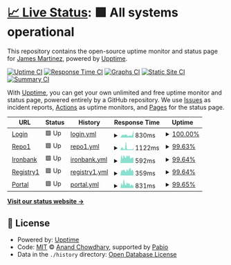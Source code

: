 # [📈 Live Status](https://james-martinez.github.io/dso-mil): <!--live status--> **🟩 All systems operational**

This repository contains the open-source uptime monitor and status page for [James Martinez](https://james-martinez.github.io/dso-mil), powered by [Upptime](https://github.com/upptime/upptime).

[![Uptime CI](https://github.com/james-martinez/dso-mil/workflows/Uptime%20CI/badge.svg)](https://github.com/james-martinez/dso-mil/actions?query=workflow%3A%22Uptime+CI%22)
[![Response Time CI](https://github.com/james-martinez/dso-mil/workflows/Response%20Time%20CI/badge.svg)](https://github.com/james-martinez/dso-mil/actions?query=workflow%3A%22Response+Time+CI%22)
[![Graphs CI](https://github.com/james-martinez/dso-mil/workflows/Graphs%20CI/badge.svg)](https://github.com/james-martinez/dso-mil/actions?query=workflow%3A%22Graphs+CI%22)
[![Static Site CI](https://github.com/james-martinez/dso-mil/workflows/Static%20Site%20CI/badge.svg)](https://github.com/james-martinez/dso-mil/actions?query=workflow%3A%22Static+Site+CI%22)
[![Summary CI](https://github.com/james-martinez/dso-mil/workflows/Summary%20CI/badge.svg)](https://github.com/james-martinez/dso-mil/actions?query=workflow%3A%22Summary+CI%22)

With [Upptime](https://upptime.js.org), you can get your own unlimited and free uptime monitor and status page, powered entirely by a GitHub repository. We use [Issues](https://github.com/james-martinez/dso-mil/issues) as incident reports, [Actions](https://github.com/james-martinez/dso-mil/actions) as uptime monitors, and [Pages](https://james-martinez.github.io/dso-mil) for the status page.

<!--start: status pages-->
<!-- This summary is generated by Upptime (https://github.com/upptime/upptime) -->
<!-- Do not edit this manually, your changes will be overwritten -->
<!-- prettier-ignore -->
| URL | Status | History | Response Time | Uptime |
| --- | ------ | ------- | ------------- | ------ |
| <img alt="" src="https://icons.duckduckgo.com/ip3/login.dso.mil.ico" height="13"> [Login](https://login.dso.mil) | 🟩 Up | [login.yml](https://github.com/james-martinez/dso/commits/HEAD/history/login.yml) | <details><summary><img alt="Response time graph" src="./graphs/login/response-time-week.png" height="20"> 830ms</summary><br><a href="https://james-martinez.github.io/dso-mil/history/login"><img alt="Response time 741" src="https://img.shields.io/endpoint?url=https%3A%2F%2Fraw.githubusercontent.com%2Fjames-martinez%2Fdso%2FHEAD%2Fapi%2Flogin%2Fresponse-time.json"></a><br><a href="https://james-martinez.github.io/dso-mil/history/login"><img alt="24-hour response time 2006" src="https://img.shields.io/endpoint?url=https%3A%2F%2Fraw.githubusercontent.com%2Fjames-martinez%2Fdso%2FHEAD%2Fapi%2Flogin%2Fresponse-time-day.json"></a><br><a href="https://james-martinez.github.io/dso-mil/history/login"><img alt="7-day response time 830" src="https://img.shields.io/endpoint?url=https%3A%2F%2Fraw.githubusercontent.com%2Fjames-martinez%2Fdso%2FHEAD%2Fapi%2Flogin%2Fresponse-time-week.json"></a><br><a href="https://james-martinez.github.io/dso-mil/history/login"><img alt="30-day response time 849" src="https://img.shields.io/endpoint?url=https%3A%2F%2Fraw.githubusercontent.com%2Fjames-martinez%2Fdso%2FHEAD%2Fapi%2Flogin%2Fresponse-time-month.json"></a><br><a href="https://james-martinez.github.io/dso-mil/history/login"><img alt="1-year response time 756" src="https://img.shields.io/endpoint?url=https%3A%2F%2Fraw.githubusercontent.com%2Fjames-martinez%2Fdso%2FHEAD%2Fapi%2Flogin%2Fresponse-time-year.json"></a></details> | <details><summary><a href="https://james-martinez.github.io/dso-mil/history/login">100.00%</a></summary><a href="https://james-martinez.github.io/dso-mil/history/login"><img alt="All-time uptime 99.58%" src="https://img.shields.io/endpoint?url=https%3A%2F%2Fraw.githubusercontent.com%2Fjames-martinez%2Fdso%2FHEAD%2Fapi%2Flogin%2Fuptime.json"></a><br><a href="https://james-martinez.github.io/dso-mil/history/login"><img alt="24-hour uptime 100.00%" src="https://img.shields.io/endpoint?url=https%3A%2F%2Fraw.githubusercontent.com%2Fjames-martinez%2Fdso%2FHEAD%2Fapi%2Flogin%2Fuptime-day.json"></a><br><a href="https://james-martinez.github.io/dso-mil/history/login"><img alt="7-day uptime 100.00%" src="https://img.shields.io/endpoint?url=https%3A%2F%2Fraw.githubusercontent.com%2Fjames-martinez%2Fdso%2FHEAD%2Fapi%2Flogin%2Fuptime-week.json"></a><br><a href="https://james-martinez.github.io/dso-mil/history/login"><img alt="30-day uptime 100.00%" src="https://img.shields.io/endpoint?url=https%3A%2F%2Fraw.githubusercontent.com%2Fjames-martinez%2Fdso%2FHEAD%2Fapi%2Flogin%2Fuptime-month.json"></a><br><a href="https://james-martinez.github.io/dso-mil/history/login"><img alt="1-year uptime 99.97%" src="https://img.shields.io/endpoint?url=https%3A%2F%2Fraw.githubusercontent.com%2Fjames-martinez%2Fdso%2FHEAD%2Fapi%2Flogin%2Fuptime-year.json"></a></details>
| <img alt="" src="https://icons.duckduckgo.com/ip3/repo1.dso.mil.ico" height="13"> [Repo1](https://repo1.dso.mil) | 🟩 Up | [repo1.yml](https://github.com/james-martinez/dso/commits/HEAD/history/repo1.yml) | <details><summary><img alt="Response time graph" src="./graphs/repo1/response-time-week.png" height="20"> 1122ms</summary><br><a href="https://james-martinez.github.io/dso-mil/history/repo1"><img alt="Response time 586" src="https://img.shields.io/endpoint?url=https%3A%2F%2Fraw.githubusercontent.com%2Fjames-martinez%2Fdso%2FHEAD%2Fapi%2Frepo1%2Fresponse-time.json"></a><br><a href="https://james-martinez.github.io/dso-mil/history/repo1"><img alt="24-hour response time 1161" src="https://img.shields.io/endpoint?url=https%3A%2F%2Fraw.githubusercontent.com%2Fjames-martinez%2Fdso%2FHEAD%2Fapi%2Frepo1%2Fresponse-time-day.json"></a><br><a href="https://james-martinez.github.io/dso-mil/history/repo1"><img alt="7-day response time 1122" src="https://img.shields.io/endpoint?url=https%3A%2F%2Fraw.githubusercontent.com%2Fjames-martinez%2Fdso%2FHEAD%2Fapi%2Frepo1%2Fresponse-time-week.json"></a><br><a href="https://james-martinez.github.io/dso-mil/history/repo1"><img alt="30-day response time 737" src="https://img.shields.io/endpoint?url=https%3A%2F%2Fraw.githubusercontent.com%2Fjames-martinez%2Fdso%2FHEAD%2Fapi%2Frepo1%2Fresponse-time-month.json"></a><br><a href="https://james-martinez.github.io/dso-mil/history/repo1"><img alt="1-year response time 589" src="https://img.shields.io/endpoint?url=https%3A%2F%2Fraw.githubusercontent.com%2Fjames-martinez%2Fdso%2FHEAD%2Fapi%2Frepo1%2Fresponse-time-year.json"></a></details> | <details><summary><a href="https://james-martinez.github.io/dso-mil/history/repo1">99.63%</a></summary><a href="https://james-martinez.github.io/dso-mil/history/repo1"><img alt="All-time uptime 99.19%" src="https://img.shields.io/endpoint?url=https%3A%2F%2Fraw.githubusercontent.com%2Fjames-martinez%2Fdso%2FHEAD%2Fapi%2Frepo1%2Fuptime.json"></a><br><a href="https://james-martinez.github.io/dso-mil/history/repo1"><img alt="24-hour uptime 98.85%" src="https://img.shields.io/endpoint?url=https%3A%2F%2Fraw.githubusercontent.com%2Fjames-martinez%2Fdso%2FHEAD%2Fapi%2Frepo1%2Fuptime-day.json"></a><br><a href="https://james-martinez.github.io/dso-mil/history/repo1"><img alt="7-day uptime 99.63%" src="https://img.shields.io/endpoint?url=https%3A%2F%2Fraw.githubusercontent.com%2Fjames-martinez%2Fdso%2FHEAD%2Fapi%2Frepo1%2Fuptime-week.json"></a><br><a href="https://james-martinez.github.io/dso-mil/history/repo1"><img alt="30-day uptime 99.14%" src="https://img.shields.io/endpoint?url=https%3A%2F%2Fraw.githubusercontent.com%2Fjames-martinez%2Fdso%2FHEAD%2Fapi%2Frepo1%2Fuptime-month.json"></a><br><a href="https://james-martinez.github.io/dso-mil/history/repo1"><img alt="1-year uptime 99.53%" src="https://img.shields.io/endpoint?url=https%3A%2F%2Fraw.githubusercontent.com%2Fjames-martinez%2Fdso%2FHEAD%2Fapi%2Frepo1%2Fuptime-year.json"></a></details>
| <img alt="" src="https://icons.duckduckgo.com/ip3/ironbank.dso.mil.ico" height="13"> [Ironbank](https://ironbank.dso.mil) | 🟩 Up | [ironbank.yml](https://github.com/james-martinez/dso/commits/HEAD/history/ironbank.yml) | <details><summary><img alt="Response time graph" src="./graphs/ironbank/response-time-week.png" height="20"> 592ms</summary><br><a href="https://james-martinez.github.io/dso-mil/history/ironbank"><img alt="Response time 509" src="https://img.shields.io/endpoint?url=https%3A%2F%2Fraw.githubusercontent.com%2Fjames-martinez%2Fdso%2FHEAD%2Fapi%2Fironbank%2Fresponse-time.json"></a><br><a href="https://james-martinez.github.io/dso-mil/history/ironbank"><img alt="24-hour response time 1225" src="https://img.shields.io/endpoint?url=https%3A%2F%2Fraw.githubusercontent.com%2Fjames-martinez%2Fdso%2FHEAD%2Fapi%2Fironbank%2Fresponse-time-day.json"></a><br><a href="https://james-martinez.github.io/dso-mil/history/ironbank"><img alt="7-day response time 592" src="https://img.shields.io/endpoint?url=https%3A%2F%2Fraw.githubusercontent.com%2Fjames-martinez%2Fdso%2FHEAD%2Fapi%2Fironbank%2Fresponse-time-week.json"></a><br><a href="https://james-martinez.github.io/dso-mil/history/ironbank"><img alt="30-day response time 607" src="https://img.shields.io/endpoint?url=https%3A%2F%2Fraw.githubusercontent.com%2Fjames-martinez%2Fdso%2FHEAD%2Fapi%2Fironbank%2Fresponse-time-month.json"></a><br><a href="https://james-martinez.github.io/dso-mil/history/ironbank"><img alt="1-year response time 510" src="https://img.shields.io/endpoint?url=https%3A%2F%2Fraw.githubusercontent.com%2Fjames-martinez%2Fdso%2FHEAD%2Fapi%2Fironbank%2Fresponse-time-year.json"></a></details> | <details><summary><a href="https://james-martinez.github.io/dso-mil/history/ironbank">99.64%</a></summary><a href="https://james-martinez.github.io/dso-mil/history/ironbank"><img alt="All-time uptime 99.16%" src="https://img.shields.io/endpoint?url=https%3A%2F%2Fraw.githubusercontent.com%2Fjames-martinez%2Fdso%2FHEAD%2Fapi%2Fironbank%2Fuptime.json"></a><br><a href="https://james-martinez.github.io/dso-mil/history/ironbank"><img alt="24-hour uptime 98.89%" src="https://img.shields.io/endpoint?url=https%3A%2F%2Fraw.githubusercontent.com%2Fjames-martinez%2Fdso%2FHEAD%2Fapi%2Fironbank%2Fuptime-day.json"></a><br><a href="https://james-martinez.github.io/dso-mil/history/ironbank"><img alt="7-day uptime 99.64%" src="https://img.shields.io/endpoint?url=https%3A%2F%2Fraw.githubusercontent.com%2Fjames-martinez%2Fdso%2FHEAD%2Fapi%2Fironbank%2Fuptime-week.json"></a><br><a href="https://james-martinez.github.io/dso-mil/history/ironbank"><img alt="30-day uptime 99.21%" src="https://img.shields.io/endpoint?url=https%3A%2F%2Fraw.githubusercontent.com%2Fjames-martinez%2Fdso%2FHEAD%2Fapi%2Fironbank%2Fuptime-month.json"></a><br><a href="https://james-martinez.github.io/dso-mil/history/ironbank"><img alt="1-year uptime 99.51%" src="https://img.shields.io/endpoint?url=https%3A%2F%2Fraw.githubusercontent.com%2Fjames-martinez%2Fdso%2FHEAD%2Fapi%2Fironbank%2Fuptime-year.json"></a></details>
| <img alt="" src="https://icons.duckduckgo.com/ip3/registry1.dso.mil.ico" height="13"> [Registry1](https://registry1.dso.mil) | 🟩 Up | [registry1.yml](https://github.com/james-martinez/dso/commits/HEAD/history/registry1.yml) | <details><summary><img alt="Response time graph" src="./graphs/registry1/response-time-week.png" height="20"> 359ms</summary><br><a href="https://james-martinez.github.io/dso-mil/history/registry1"><img alt="Response time 398" src="https://img.shields.io/endpoint?url=https%3A%2F%2Fraw.githubusercontent.com%2Fjames-martinez%2Fdso%2FHEAD%2Fapi%2Fregistry1%2Fresponse-time.json"></a><br><a href="https://james-martinez.github.io/dso-mil/history/registry1"><img alt="24-hour response time 335" src="https://img.shields.io/endpoint?url=https%3A%2F%2Fraw.githubusercontent.com%2Fjames-martinez%2Fdso%2FHEAD%2Fapi%2Fregistry1%2Fresponse-time-day.json"></a><br><a href="https://james-martinez.github.io/dso-mil/history/registry1"><img alt="7-day response time 359" src="https://img.shields.io/endpoint?url=https%3A%2F%2Fraw.githubusercontent.com%2Fjames-martinez%2Fdso%2FHEAD%2Fapi%2Fregistry1%2Fresponse-time-week.json"></a><br><a href="https://james-martinez.github.io/dso-mil/history/registry1"><img alt="30-day response time 445" src="https://img.shields.io/endpoint?url=https%3A%2F%2Fraw.githubusercontent.com%2Fjames-martinez%2Fdso%2FHEAD%2Fapi%2Fregistry1%2Fresponse-time-month.json"></a><br><a href="https://james-martinez.github.io/dso-mil/history/registry1"><img alt="1-year response time 403" src="https://img.shields.io/endpoint?url=https%3A%2F%2Fraw.githubusercontent.com%2Fjames-martinez%2Fdso%2FHEAD%2Fapi%2Fregistry1%2Fresponse-time-year.json"></a></details> | <details><summary><a href="https://james-martinez.github.io/dso-mil/history/registry1">99.64%</a></summary><a href="https://james-martinez.github.io/dso-mil/history/registry1"><img alt="All-time uptime 99.35%" src="https://img.shields.io/endpoint?url=https%3A%2F%2Fraw.githubusercontent.com%2Fjames-martinez%2Fdso%2FHEAD%2Fapi%2Fregistry1%2Fuptime.json"></a><br><a href="https://james-martinez.github.io/dso-mil/history/registry1"><img alt="24-hour uptime 98.92%" src="https://img.shields.io/endpoint?url=https%3A%2F%2Fraw.githubusercontent.com%2Fjames-martinez%2Fdso%2FHEAD%2Fapi%2Fregistry1%2Fuptime-day.json"></a><br><a href="https://james-martinez.github.io/dso-mil/history/registry1"><img alt="7-day uptime 99.64%" src="https://img.shields.io/endpoint?url=https%3A%2F%2Fraw.githubusercontent.com%2Fjames-martinez%2Fdso%2FHEAD%2Fapi%2Fregistry1%2Fuptime-week.json"></a><br><a href="https://james-martinez.github.io/dso-mil/history/registry1"><img alt="30-day uptime 99.22%" src="https://img.shields.io/endpoint?url=https%3A%2F%2Fraw.githubusercontent.com%2Fjames-martinez%2Fdso%2FHEAD%2Fapi%2Fregistry1%2Fuptime-month.json"></a><br><a href="https://james-martinez.github.io/dso-mil/history/registry1"><img alt="1-year uptime 99.60%" src="https://img.shields.io/endpoint?url=https%3A%2F%2Fraw.githubusercontent.com%2Fjames-martinez%2Fdso%2FHEAD%2Fapi%2Fregistry1%2Fuptime-year.json"></a></details>
| <img alt="" src="https://icons.duckduckgo.com/ip3/portal.cnap.dso.mil.ico" height="13"> [Portal](https://portal.cnap.dso.mil) | 🟩 Up | [portal.yml](https://github.com/james-martinez/dso/commits/HEAD/history/portal.yml) | <details><summary><img alt="Response time graph" src="./graphs/portal/response-time-week.png" height="20"> 831ms</summary><br><a href="https://james-martinez.github.io/dso-mil/history/portal"><img alt="Response time 935" src="https://img.shields.io/endpoint?url=https%3A%2F%2Fraw.githubusercontent.com%2Fjames-martinez%2Fdso%2FHEAD%2Fapi%2Fportal%2Fresponse-time.json"></a><br><a href="https://james-martinez.github.io/dso-mil/history/portal"><img alt="24-hour response time 892" src="https://img.shields.io/endpoint?url=https%3A%2F%2Fraw.githubusercontent.com%2Fjames-martinez%2Fdso%2FHEAD%2Fapi%2Fportal%2Fresponse-time-day.json"></a><br><a href="https://james-martinez.github.io/dso-mil/history/portal"><img alt="7-day response time 831" src="https://img.shields.io/endpoint?url=https%3A%2F%2Fraw.githubusercontent.com%2Fjames-martinez%2Fdso%2FHEAD%2Fapi%2Fportal%2Fresponse-time-week.json"></a><br><a href="https://james-martinez.github.io/dso-mil/history/portal"><img alt="30-day response time 846" src="https://img.shields.io/endpoint?url=https%3A%2F%2Fraw.githubusercontent.com%2Fjames-martinez%2Fdso%2FHEAD%2Fapi%2Fportal%2Fresponse-time-month.json"></a><br><a href="https://james-martinez.github.io/dso-mil/history/portal"><img alt="1-year response time 935" src="https://img.shields.io/endpoint?url=https%3A%2F%2Fraw.githubusercontent.com%2Fjames-martinez%2Fdso%2FHEAD%2Fapi%2Fportal%2Fresponse-time-year.json"></a></details> | <details><summary><a href="https://james-martinez.github.io/dso-mil/history/portal">99.65%</a></summary><a href="https://james-martinez.github.io/dso-mil/history/portal"><img alt="All-time uptime 99.60%" src="https://img.shields.io/endpoint?url=https%3A%2F%2Fraw.githubusercontent.com%2Fjames-martinez%2Fdso%2FHEAD%2Fapi%2Fportal%2Fuptime.json"></a><br><a href="https://james-martinez.github.io/dso-mil/history/portal"><img alt="24-hour uptime 98.95%" src="https://img.shields.io/endpoint?url=https%3A%2F%2Fraw.githubusercontent.com%2Fjames-martinez%2Fdso%2FHEAD%2Fapi%2Fportal%2Fuptime-day.json"></a><br><a href="https://james-martinez.github.io/dso-mil/history/portal"><img alt="7-day uptime 99.65%" src="https://img.shields.io/endpoint?url=https%3A%2F%2Fraw.githubusercontent.com%2Fjames-martinez%2Fdso%2FHEAD%2Fapi%2Fportal%2Fuptime-week.json"></a><br><a href="https://james-martinez.github.io/dso-mil/history/portal"><img alt="30-day uptime 99.23%" src="https://img.shields.io/endpoint?url=https%3A%2F%2Fraw.githubusercontent.com%2Fjames-martinez%2Fdso%2FHEAD%2Fapi%2Fportal%2Fuptime-month.json"></a><br><a href="https://james-martinez.github.io/dso-mil/history/portal"><img alt="1-year uptime 99.60%" src="https://img.shields.io/endpoint?url=https%3A%2F%2Fraw.githubusercontent.com%2Fjames-martinez%2Fdso%2FHEAD%2Fapi%2Fportal%2Fuptime-year.json"></a></details>

<!--end: status pages-->

[**Visit our status website →**](https://james-martinez.github.io/dso-mil)

## 📄 License

- Powered by: [Upptime](https://github.com/upptime/upptime)
- Code: [MIT](./LICENSE) © [Anand Chowdhary](https://anandchowdhary.com), supported by [Pabio](https://pabio.com)
- Data in the `./history` directory: [Open Database License](https://opendatacommons.org/licenses/odbl/1-0/)
